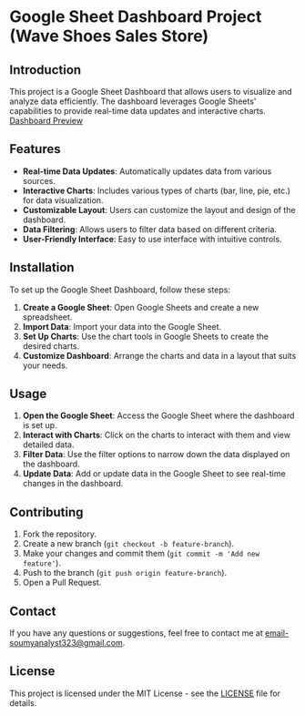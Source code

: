 # Google Sheet Dashboard Project (Wave Shoes Sales Store)
## Introduction
This project is a Google Sheet Dashboard that allows users to visualize and analyze data efficiently. The dashboard leverages Google Sheets' capabilities to provide real-time data updates and interactive charts.
[Dashboard Preview](https://github.com/Ranjan234/Google_Sheet_Dashboard/blob/main/Wave_Shoes_Store_Sales_Dashboard%20(1).pdf)
## Features
- **Real-time Data Updates**: Automatically updates data from various sources.
- **Interactive Charts**: Includes various types of charts (bar, line, pie, etc.) for data visualization.
- **Customizable Layout**: Users can customize the layout and design of the dashboard.
- **Data Filtering**: Allows users to filter data based on different criteria.
- **User-Friendly Interface**: Easy to use interface with intuitive controls.

## Installation
To set up the Google Sheet Dashboard, follow these steps:
1. **Create a Google Sheet**: Open Google Sheets and create a new spreadsheet.
2. **Import Data**: Import your data into the Google Sheet.
3. **Set Up Charts**: Use the chart tools in Google Sheets to create the desired charts.
4. **Customize Dashboard**: Arrange the charts and data in a layout that suits your needs.

## Usage
1. **Open the Google Sheet**: Access the Google Sheet where the dashboard is set up.
2. **Interact with Charts**: Click on the charts to interact with them and view detailed data.
3. **Filter Data**: Use the filter options to narrow down the data displayed on the dashboard.
4. **Update Data**: Add or update data in the Google Sheet to see real-time changes in the dashboard.

## Contributing
1. Fork the repository.
2. Create a new branch (`git checkout -b feature-branch`).
3. Make your changes and commit them (`git commit -m 'Add new feature'`).
4. Push to the branch (`git push origin feature-branch`).
5. Open a Pull Request.

## Contact
If you have any questions or suggestions, feel free to contact me at email-soumyanalyst323@gmail.com.

## License

This project is licensed under the MIT License - see the [LICENSE](LICENSE) file for details.
